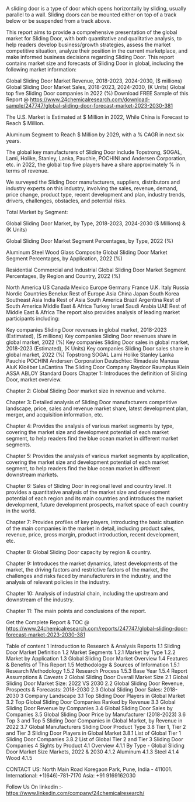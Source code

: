 A sliding door is a type of door which opens horizontally by sliding, usually parallel to a wall. Sliding doors can be mounted either on top of a track below or be suspended from a track above.

This report aims to provide a comprehensive presentation of the global market for Sliding Door, with both quantitative and qualitative analysis, to help readers develop business/growth strategies, assess the market competitive situation, analyze their position in the current marketplace, and make informed business decisions regarding Sliding Door. This report contains market size and forecasts of Sliding Door in global, including the following market information:

Global Sliding Door Market Revenue, 2018-2023, 2024-2030, ($ millions)
Global Sliding Door Market Sales, 2018-2023, 2024-2030, (K Units)
Global top five Sliding Door companies in 2022 (%)
Download FREE Sample of this Report @ https://www.24chemicalresearch.com/download-sample/247747/global-sliding-door-forecast-market-2023-2030-381

The U.S. Market is Estimated at $ Million in 2022, While China is Forecast to Reach $ Million.

Aluminum Segment to Reach $ Million by 2029, with a % CAGR in next six years.

The global key manufacturers of Sliding Door include Topstrong, SOGAL, Lami, Holike, Stanley, Lanka, Pauchie, POCHINI and Andersen Corporation, etc. in 2022, the global top five players have a share approximately % in terms of revenue.

We surveyed the Sliding Door manufacturers, suppliers, distributors and industry experts on this industry, involving the sales, revenue, demand, price change, product type, recent development and plan, industry trends, drivers, challenges, obstacles, and potential risks.

Total Market by Segment:

Global Sliding Door Market, by Type, 2018-2023, 2024-2030 ($ Millions) & (K Units)

Global Sliding Door Market Segment Percentages, by Type, 2022 (%)

Aluminum
Steel
Wood
Glass
Composite
Global Sliding Door Market Segment Percentages, by Application, 2022 (%)

Residential
Commercial and Industrial
Global Sliding Door Market Segment Percentages, By Region and Country, 2022 (%)

North America
US
Canada
Mexico
Europe
Germany
France
U.K.
Italy
Russia
Nordic Countries
Benelux
Rest of Europe
Asia
China
Japan
South Korea
Southeast Asia
India
Rest of Asia
South America
Brazil
Argentina
Rest of South America
Middle East & Africa
Turkey
Israel
Saudi Arabia
UAE
Rest of Middle East & Africa
The report also provides analysis of leading market participants including:

Key companies Sliding Door revenues in global market, 2018-2023 (Estimated), ($ millions)
Key companies Sliding Door revenues share in global market, 2022 (%)
Key companies Sliding Door sales in global market, 2018-2023 (Estimated), (K Units)
Key companies Sliding Door sales share in global market, 2022 (%)
Topstrong
SOGAL
Lami
Holike
Stanley
Lanka
Pauchie
POCHINI
Andersen Corporation
Deutschtec
Rimadesio
Manusa
AluK
Kloëber
LaCantina
The Sliding Door Company
Raydoor
Raumplus
Klein
ASSA ABLOY
Standard Doors
Chapter 1: Introduces the definition of Sliding Door, market overview.

Chapter 2: Global Sliding Door market size in revenue and volume.

Chapter 3: Detailed analysis of Sliding Door manufacturers competitive landscape, price, sales and revenue market share, latest development plan, merger, and acquisition information, etc.

Chapter 4: Provides the analysis of various market segments by type, covering the market size and development potential of each market segment, to help readers find the blue ocean market in different market segments.

Chapter 5: Provides the analysis of various market segments by application, covering the market size and development potential of each market segment, to help readers find the blue ocean market in different downstream markets.

Chapter 6: Sales of Sliding Door in regional level and country level. It provides a quantitative analysis of the market size and development potential of each region and its main countries and introduces the market development, future development prospects, market space of each country in the world.

Chapter 7: Provides profiles of key players, introducing the basic situation of the main companies in the market in detail, including product sales, revenue, price, gross margin, product introduction, recent development, etc.

Chapter 8: Global Sliding Door capacity by region & country.

Chapter 9: Introduces the market dynamics, latest developments of the market, the driving factors and restrictive factors of the market, the challenges and risks faced by manufacturers in the industry, and the analysis of relevant policies in the industry.

Chapter 10: Analysis of industrial chain, including the upstream and downstream of the industry.

Chapter 11: The main points and conclusions of the report.

Get the Complete Report & TOC @ https://www.24chemicalresearch.com/reports/247747/global-sliding-door-forecast-market-2023-2030-381

Table of content
1 Introduction to Research & Analysis Reports
1.1 Sliding Door Market Definition
1.2 Market Segments
1.2.1 Market by Type
1.2.2 Market by Application
1.3 Global Sliding Door Market Overview
1.4 Features & Benefits of This Report
1.5 Methodology & Sources of Information
1.5.1 Research Methodology
1.5.2 Research Process
1.5.3 Base Year
1.5.4 Report Assumptions & Caveats
2 Global Sliding Door Overall Market Size
2.1 Global Sliding Door Market Size: 2022 VS 2030
2.2 Global Sliding Door Revenue, Prospects & Forecasts: 2018-2030
2.3 Global Sliding Door Sales: 2018-2030
3 Company Landscape
3.1 Top Sliding Door Players in Global Market
3.2 Top Global Sliding Door Companies Ranked by Revenue
3.3 Global Sliding Door Revenue by Companies
3.4 Global Sliding Door Sales by Companies
3.5 Global Sliding Door Price by Manufacturer (2018-2023)
3.6 Top 3 and Top 5 Sliding Door Companies in Global Market, by Revenue in 2022
3.7 Global Manufacturers Sliding Door Product Type
3.8 Tier 1, Tier 2 and Tier 3 Sliding Door Players in Global Market
3.8.1 List of Global Tier 1 Sliding Door Companies
3.8.2 List of Global Tier 2 and Tier 3 Sliding Door Companies
4 Sights by Product
4.1 Overview
4.1.1 By Type - Global Sliding Door Market Size Markets, 2022 & 2030
4.1.2 Aluminum
4.1.3 Steel
4.1.4 Wood
4.1.5

CONTACT US:
North Main Road Koregaon Park, Pune, India - 411001.
International: +1(646)-781-7170
Asia: +91 9169162030

Follow Us On linkedin :- https://www.linkedin.com/company/24chemicalresearch/
